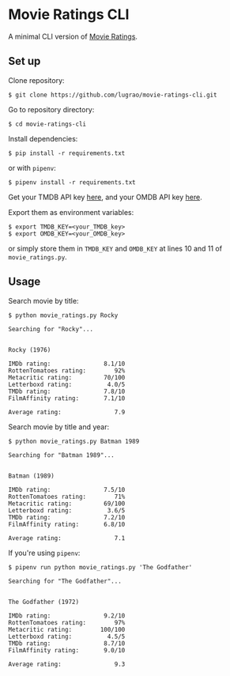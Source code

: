 # Movie Ratings CLI

A minimal CLI version of [Movie Ratings](https://movie-ratings.vercel.app/).

## Set up

Clone repository:
```
$ git clone https://github.com/lugrao/movie-ratings-cli.git
```

Go to repository directory:
```
$ cd movie-ratings-cli
```

Install dependencies:
```
$ pip install -r requirements.txt
```

or with `pipenv`:
```
$ pipenv install -r requirements.txt
```

Get your TMDB API key [here](https://developers.themoviedb.org/3/getting-started/introduction), and your OMDB API key [here](http://www.omdbapi.com/apikey.aspx).

Export them as environment variables:
```
$ export TMDB_KEY=<your_TMDB_key>
$ export OMDB_KEY=<your_OMDB_key>
```

or simply store them in `TMDB_KEY` and `OMDB_KEY` at lines 10 and 11 of `movie_ratings.py`.

## Usage

Search movie by title:
```
$ python movie_ratings.py Rocky

Searching for "Rocky"...


Rocky (1976)

IMDb rating:               8.1/10
RottenTomatoes rating:        92%
Metacritic rating:         70/100
Letterboxd rating:          4.0/5
TMDb rating:               7.8/10
FilmAffinity rating:       7.1/10

Average rating:               7.9
```

Search movie by title and year:
```
$ python movie_ratings.py Batman 1989

Searching for "Batman 1989"...


Batman (1989)

IMDb rating:               7.5/10
RottenTomatoes rating:        71%
Metacritic rating:         69/100
Letterboxd rating:          3.6/5
TMDb rating:               7.2/10
FilmAffinity rating:       6.8/10

Average rating:               7.1
```

If you're using `pipenv`:
```
$ pipenv run python movie_ratings.py 'The Godfather'

Searching for "The Godfather"...


The Godfather (1972)

IMDb rating:               9.2/10
RottenTomatoes rating:        97%
Metacritic rating:        100/100
Letterboxd rating:          4.5/5
TMDb rating:               8.7/10
FilmAffinity rating:       9.0/10

Average rating:               9.3
```
